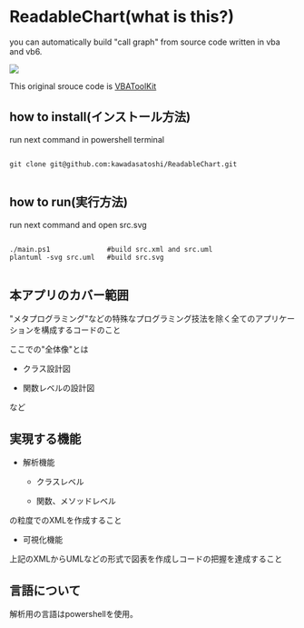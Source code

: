 # ReadableChart(what is this?)

you can automatically build "call graph" from source code written in vba and vb6.

<img src="https://raw.githubusercontent.com/kawadasatoshi/ReadableChart/main/sample.svg">

This original srouce code is <a href="https://github.com/jpimbert/VBAToolKit/blob/master/Source/ConfProd/vtkReferenceManager.cls">VBAToolKit</a>



## how to install(インストール方法)

run next command in powershell terminal

<pre><code>
git clone git@github.com:kawadasatoshi/ReadableChart.git

</code></pre>

## how to run(実行方法)

run next command and open src.svg

<pre><code>
./main.ps1              #build src.xml and src.uml
plantuml -svg src.uml   #build src.svg

</code></pre>










## 本アプリのカバー範囲

"メタプログラミング"などの特殊なプログラミング技法を除く全てのアプリケーションを構成するコードのこと

ここでの"全体像"とは

- クラス設計図

- 関数レベルの設計図

など



## 実現する機能

- 解析機能

  - クラスレベル

  - 関数、メソッドレベル

の粒度でのXMLを作成すること

- 可視化機能

上記のXMLからUMLなどの形式で図表を作成しコードの把握を達成すること





## 言語について

解析用の言語はpowershellを使用。










